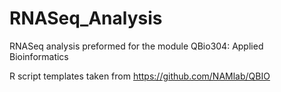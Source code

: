 # RNASeq_Analysis
RNASeq analysis preformed for the module QBio304: Applied Bioinformatics

R script templates taken from https://github.com/NAMlab/QBIO

